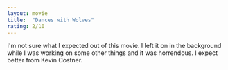 ```yaml
---
layout: movie
title:  "Dances with Wolves"
rating: 2/10
---
```



I'm not sure what I expected out of this movie. I left it on in the background while I was working on some other things and it was horrendous. I expect better from Kevin Costner. 